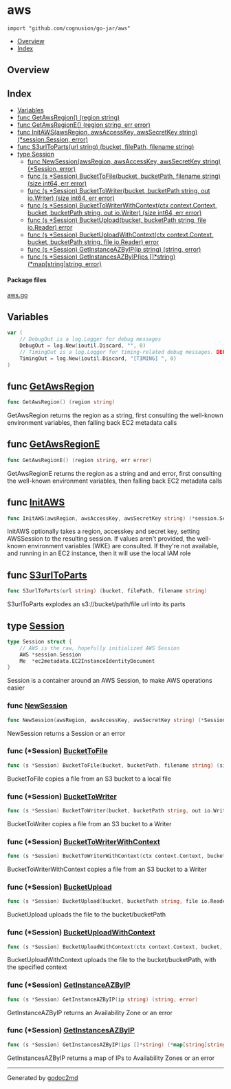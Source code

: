 

# aws
`import "github.com/cognusion/go-jar/aws"`

* [Overview](#pkg-overview)
* [Index](#pkg-index)

## <a name="pkg-overview">Overview</a>



## <a name="pkg-index">Index</a>
* [Variables](#pkg-variables)
* [func GetAwsRegion() (region string)](#GetAwsRegion)
* [func GetAwsRegionE() (region string, err error)](#GetAwsRegionE)
* [func InitAWS(awsRegion, awsAccessKey, awsSecretKey string) (*session.Session, error)](#InitAWS)
* [func S3urlToParts(url string) (bucket, filePath, filename string)](#S3urlToParts)
* [type Session](#Session)
  * [func NewSession(awsRegion, awsAccessKey, awsSecretKey string) (*Session, error)](#NewSession)
  * [func (s *Session) BucketToFile(bucket, bucketPath, filename string) (size int64, err error)](#Session.BucketToFile)
  * [func (s *Session) BucketToWriter(bucket, bucketPath string, out io.Writer) (size int64, err error)](#Session.BucketToWriter)
  * [func (s *Session) BucketToWriterWithContext(ctx context.Context, bucket, bucketPath string, out io.Writer) (size int64, err error)](#Session.BucketToWriterWithContext)
  * [func (s *Session) BucketUpload(bucket, bucketPath string, file io.Reader) error](#Session.BucketUpload)
  * [func (s *Session) BucketUploadWithContext(ctx context.Context, bucket, bucketPath string, file io.Reader) error](#Session.BucketUploadWithContext)
  * [func (s *Session) GetInstanceAZByIP(ip string) (string, error)](#Session.GetInstanceAZByIP)
  * [func (s *Session) GetInstancesAZByIP(ips []*string) (*map[string]string, error)](#Session.GetInstancesAZByIP)


#### <a name="pkg-files">Package files</a>
[aws.go](https://github.com/cognusion/go-jar/tree/master/aws/aws.go)



## <a name="pkg-variables">Variables</a>
``` go
var (
    // DebugOut is a log.Logger for debug messages
    DebugOut = log.New(ioutil.Discard, "", 0)
    // TimingOut is a log.Logger for timing-related debug messages. DEPRECATED
    TimingOut = log.New(ioutil.Discard, "[TIMING] ", 0)
)
```


## <a name="GetAwsRegion">func</a> [GetAwsRegion](https://github.com/cognusion/go-jar/tree/master/aws/aws.go?s=7412:7447#L275)
``` go
func GetAwsRegion() (region string)
```
GetAwsRegion returns the region as a string,
first consulting the well-known environment variables,
then falling back EC2 metadata calls



## <a name="GetAwsRegionE">func</a> [GetAwsRegionE](https://github.com/cognusion/go-jar/tree/master/aws/aws.go?s=7651:7698#L283)
``` go
func GetAwsRegionE() (region string, err error)
```
GetAwsRegionE returns the region as a string and and error,
first consulting the well-known environment variables,
then falling back EC2 metadata calls



## <a name="InitAWS">func</a> [InitAWS](https://github.com/cognusion/go-jar/tree/master/aws/aws.go?s=1690:1774#L67)
``` go
func InitAWS(awsRegion, awsAccessKey, awsSecretKey string) (*session.Session, error)
```
InitAWS optionally takes a region, accesskey and secret key,
setting AWSSession to the resulting session. If values aren't
provided, the well-known environment variables (WKE) are
consulted. If they're not available, and running in an EC2
instance, then it will use the local IAM role



## <a name="S3urlToParts">func</a> [S3urlToParts](https://github.com/cognusion/go-jar/tree/master/aws/aws.go?s=8049:8114#L299)
``` go
func S3urlToParts(url string) (bucket, filePath, filename string)
```
S3urlToParts explodes an s3://bucket/path/file url into its parts




## <a name="Session">type</a> [Session](https://github.com/cognusion/go-jar/tree/master/aws/aws.go?s=783:928#L34)
``` go
type Session struct {
    // AWS is the raw, hopefully initialized AWS Session
    AWS *session.Session
    Me  *ec2metadata.EC2InstanceIdentityDocument
}

```
Session is a container around an AWS Session, to make AWS operations easier







### <a name="NewSession">func</a> [NewSession](https://github.com/cognusion/go-jar/tree/master/aws/aws.go?s=974:1053#L41)
``` go
func NewSession(awsRegion, awsAccessKey, awsSecretKey string) (*Session, error)
```
NewSession returns a Session or an error





### <a name="Session.BucketToFile">func</a> (\*Session) [BucketToFile](https://github.com/cognusion/go-jar/tree/master/aws/aws.go?s=2762:2853#L108)
``` go
func (s *Session) BucketToFile(bucket, bucketPath, filename string) (size int64, err error)
```
BucketToFile copies a file from an S3 bucket to a local file




### <a name="Session.BucketToWriter">func</a> (\*Session) [BucketToWriter](https://github.com/cognusion/go-jar/tree/master/aws/aws.go?s=3415:3513#L132)
``` go
func (s *Session) BucketToWriter(bucket, bucketPath string, out io.Writer) (size int64, err error)
```
BucketToWriter copies a file from an S3 bucket to a Writer




### <a name="Session.BucketToWriterWithContext">func</a> (\*Session) [BucketToWriterWithContext](https://github.com/cognusion/go-jar/tree/master/aws/aws.go?s=3675:3805#L137)
``` go
func (s *Session) BucketToWriterWithContext(ctx context.Context, bucket, bucketPath string, out io.Writer) (size int64, err error)
```
BucketToWriterWithContext copies a file from an S3 bucket to a Writer




### <a name="Session.BucketUpload">func</a> (\*Session) [BucketUpload](https://github.com/cognusion/go-jar/tree/master/aws/aws.go?s=4310:4389#L156)
``` go
func (s *Session) BucketUpload(bucket, bucketPath string, file io.Reader) error
```
BucketUpload uploads the file to the bucket/bucketPath




### <a name="Session.BucketUploadWithContext">func</a> (\*Session) [BucketUploadWithContext](https://github.com/cognusion/go-jar/tree/master/aws/aws.go?s=4574:4685#L161)
``` go
func (s *Session) BucketUploadWithContext(ctx context.Context, bucket, bucketPath string, file io.Reader) error
```
BucketUploadWithContext uploads the file to the bucket/bucketPath, with the specified context




### <a name="Session.GetInstanceAZByIP">func</a> (\*Session) [GetInstanceAZByIP](https://github.com/cognusion/go-jar/tree/master/aws/aws.go?s=5593:5655#L187)
``` go
func (s *Session) GetInstanceAZByIP(ip string) (string, error)
```
GetInstanceAZByIP returns an Availability Zone or an error




### <a name="Session.GetInstancesAZByIP">func</a> (\*Session) [GetInstancesAZByIP](https://github.com/cognusion/go-jar/tree/master/aws/aws.go?s=6343:6422#L223)
``` go
func (s *Session) GetInstancesAZByIP(ips []*string) (*map[string]string, error)
```
GetInstancesAZByIP returns a map of IPs to Availability Zones or an error








- - -
Generated by [godoc2md](http://godoc.org/github.com/cognusion/godoc2md)
